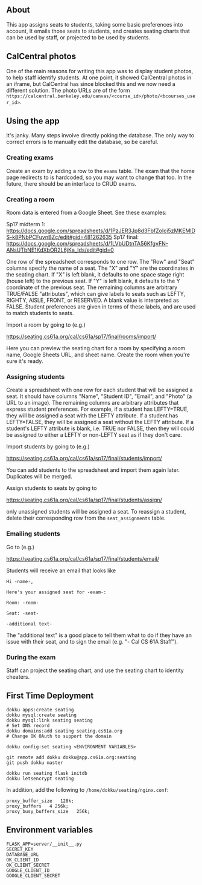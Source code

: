 ## About

This app assigns seats to students, taking some basic preferences into account,
It emails those seats to students, and creates seating charts that can be
used by staff, or projected to be used by students.

## CalCentral photos

One of the main reasons for writing this app was to display student photos, to
help staff identify students. At one point, it showed CalCentral photos in an
iframe, but CalCentral has since blocked this and we now need a different
solution. The photo URLs are of the form
`https://calcentral.berkeley.edu/canvas/<course_id>/photo/<bcourses_user_id>`.

## Using the app

It's janky. Many steps involve directly poking the database. The only way to
correct errors is to manually edit the database, so be careful.

### Creating exams

Create an exam by adding a row to the `exams` table. The exam that the home page
redirects to is hardcoded, so you may want to change that too. In the future,
there should be an interface to CRUD exams.

### Creating a room

Room data is entered from a Google Sheet. See these examples:

Sp17 midterm 1: https://docs.google.com/spreadsheets/d/1PzJER3Jp8d3FbfZoIci5zMKEMlDS-k8PNbPCFuvnBZc/edit#gid=481262635
Sp17 final: https://docs.google.com/spreadsheets/d/1LVbUDtnTA56KfgvFN-ANsUTbNE1KdXbOR2L6jKa_Ids/edit#gid=0

One row of the spreadsheet corresponds to one row. The "Row" and "Seat" columns
specify the name of a seat. The "X" and "Y" are the coordinates in the seating
chart. If "X" is left blank, it defaults to one space stage right (house left)
to the previous seat. If "Y" is left blank, it defaults to the Y coordinate of
the previous seat. The remaining columns are arbitrary TRUE/FALSE "attributes",
which can give labels to seats such as LEFTY, RIGHTY, AISLE, FRONT, or RESERVED.
A blank value is interpreted as FALSE. Student preferences are given in terms
of these labels, and are used to match students to seats.

Import a room by going to (e.g.)

https://seating.cs61a.org/cal/cs61a/sp17/final/rooms/import/

Here you can preview the seating chart for a room by specifying a room name,
Google Sheets URL, and sheet name. Create the room when you're sure it's ready.

### Assigning students

Create a spreadsheet with one row for each student that will be assigned a seat.
It should have columns "Name", "Student ID", "Email", and "Photo" (a URL to an
image). The remaining columns are arbitrary attributes that express student
preferences. For example, if a student has LEFTY=TRUE, they will be assigned a
seat with the LEFTY attribute. If a student has LEFTY=FALSE, they will be
assigned a seat without the LEFTY attribute. If a student's LEFTY attribute is
blank, i.e. TRUE nor FALSE, then they will could be assigned to either a LEFTY
or non-LEFTY seat as if they don't care.

Import students by going to (e.g.)

https://seating.cs61a.org/cal/cs61a/sp17/final/students/import/

You can add students to the spreadsheet and import them again later. Duplicates
will be merged.

Assign students to seats by going to

https://seating.cs61a.org/cal/cs61a/sp17/final/students/assign/

only unassigned students will be assigned a seat. To reassign a student,
delete their corresponding row from the `seat_assignments` table.

### Emailing students

Go to (e.g.)

https://seating.cs61a.org/cal/cs61a/sp17/final/students/email/

Students will receive an email that looks like
```
Hi -name-,

Here's your assigned seat for -exam-:

Room: -room-

Seat: -seat-

-additional text-
```

The "additional text" is a good place to tell them what to do if they have an
issue with their seat, and to sign the email (e.g. "- Cal CS 61A Staff").

### During the exam

Staff can project the seating chart, and use the seating chart to identity
cheaters.

## First Time Deployment

	dokku apps:create seating
	dokku mysql:create seating
	dokku mysql:link seating seating
	# Set DNS record
	dokku domains:add seating seating.cs61a.org
	# Change OK OAuth to support the domain

	dokku config:set seating <ENVIRONMENT VARIABLES>

	git remote add dokku dokku@app.cs61a.org:seating
	git push dokku master

	dokku run seating flask initdb
	dokku letsencrypt seating

In addition, add the following to `/home/dokku/seating/nginx.conf`:
```
proxy_buffer_size   128k;
proxy_buffers   4 256k;
proxy_busy_buffers_size   256k;
```

## Environment variables

```
FLASK_APP=server/__init__.py
SECRET_KEY
DATABASE_URL
OK_CLIENT_ID
OK_CLIENT_SECRET
GOOGLE_CLIENT_ID
GOOGLE_CLIENT_SECRET
```
